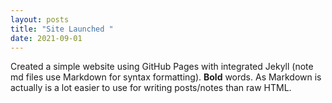 ```yaml
--- 
layout: posts 
title: "Site Launched " 
date: 2021-09-01 
--- 
```

 
Created a simple website using GitHub Pages with integrated Jekyll (note md files use Markdown for syntax 
formatting).  **Bold** words.  As Markdown is actually is a lot easier to use for writing posts/notes than raw 
HTML.
